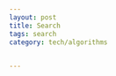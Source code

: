 ```yaml
---
layout: post
title: Search
tags: search
category: tech/algorithms
 

---
```


<script src="https://gist.github.com/selimslab/a61d49b301cb79e6a6b0dffebc0ed0d8.js"></script>